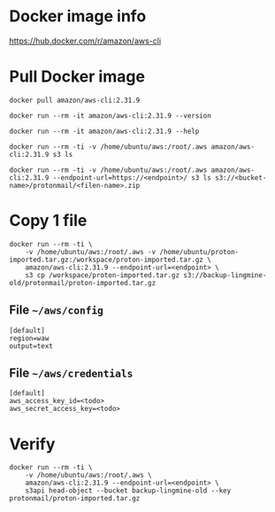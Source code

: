 # Docker image info

https://hub.docker.com/r/amazon/aws-cli

# Pull Docker image

```
docker pull amazon/aws-cli:2.31.9
```

```
docker run --rm -it amazon/aws-cli:2.31.9 --version
```

```
docker run --rm -it amazon/aws-cli:2.31.9 --help
```

```
docker run --rm -ti -v /home/ubuntu/aws:/root/.aws amazon/aws-cli:2.31.9 s3 ls
```

```
docker run --rm -ti -v /home/ubuntu/aws:/root/.aws amazon/aws-cli:2.31.9 --endpoint-url=https://<endpoint>/ s3 ls s3://<bucket-name>/protonmail/<filen-name>.zip
```

# Copy 1 file

```
docker run --rm -ti \
    -v /home/ubuntu/aws:/root/.aws -v /home/ubuntu/proton-imported.tar.gz:/workspace/proton-imported.tar.gz \
    amazon/aws-cli:2.31.9 --endpoint-url=<endpoint> \
    s3 cp /workspace/proton-imported.tar.gz s3://backup-lingmine-old/protonmail/proton-imported.tar.gz
```



## File `~/aws/config`

```
[default]
region=waw
output=text
```

## File `~/aws/credentials`

```
[default]
aws_access_key_id=<todo>
aws_secret_access_key=<todo>
```



# Verify

```
docker run --rm -ti \
    -v /home/ubuntu/aws:/root/.aws \
    amazon/aws-cli:2.31.9 --endpoint-url=<endpoint> \
    s3api head-object --bucket backup-lingmine-old --key protonmail/proton-imported.tar.gz
```

